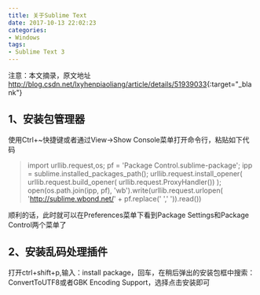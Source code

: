 ```yaml
---
title: 关于Sublime Text
date: 2017-10-13 22:02:23
categories:
- Windows
tags:
- Sublime Text 3
---
```


注意：本文摘录，原文地址 <http://blog.csdn.net/lxyhenpiaoliang/article/details/51939033>{:target="_blank"}

## 1、安装包管理器
使用Ctrl+~快捷键或者通过View->Show Console菜单打开命令行，粘贴如下代码
<!-- more -->
> import urllib.request,os; pf = 'Package Control.sublime-package'; ipp = sublime.installed_packages_path(); urllib.request.install_opener( urllib.request.build_opener( urllib.request.ProxyHandler()) ); open(os.path.join(ipp, pf), 'wb').write(urllib.request.urlopen( 'http://sublime.wbond.net/' + pf.replace(' ',' ')).read())

顺利的话，此时就可以在Preferences菜单下看到Package Settings和Package Control两个菜单了

## 2、安装乱码处理插件
打开ctrl+shift+p,输入：install package，回车，在稍后弹出的安装包框中搜索：ConvertToUTF8或者GBK Encoding Support，选择点击安装即可
